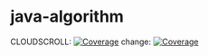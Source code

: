 # java-algorithm
CLOUDSCROLL: [![Coverage](https://api.cloudscroll.io/workspace-management/workspace/badge?domainName=pandora-)](https://app.cloudscroll.io/pandora-)
change: [![Coverage](https://api.cloudscroll.io/workspace-management/workspace/badge?domainName=pandora-coverage)](https://app.cloudscroll.io/pandora-coverage)
